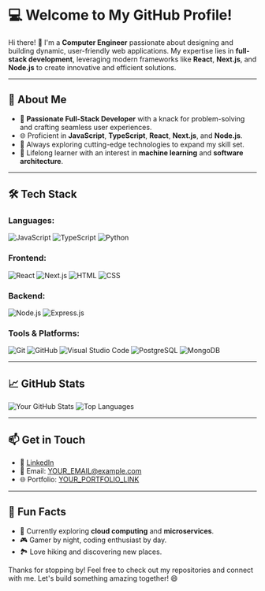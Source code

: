 # 💻 Welcome to My GitHub Profile!

Hi there! 👋 I'm a **Computer Engineer** passionate about designing and building dynamic, user-friendly web applications. My expertise lies in **full-stack development**, leveraging modern frameworks like **React**, **Next.js**, and **Node.js** to create innovative and efficient solutions.

---

## 🚀 About Me

- 🌟 **Passionate Full-Stack Developer** with a knack for problem-solving and crafting seamless user experiences.
- 🌐 Proficient in **JavaScript**, **TypeScript**, **React**, **Next.js**, and **Node.js**.
- 🎯 Always exploring cutting-edge technologies to expand my skill set.
- 📖 Lifelong learner with an interest in **machine learning** and **software architecture**.

---

## 🛠️ Tech Stack

### Languages:
![JavaScript](https://img.shields.io/badge/-JavaScript-F7DF1E?logo=javascript&logoColor=black&style=flat-square)
![TypeScript](https://img.shields.io/badge/-TypeScript-007ACC?logo=typescript&logoColor=white&style=flat-square)
![Python](https://img.shields.io/badge/-Python-3776AB?logo=python&logoColor=white&style=flat-square)

### Frontend:
![React](https://img.shields.io/badge/-React-61DAFB?logo=react&logoColor=black&style=flat-square)
![Next.js](https://img.shields.io/badge/-Next.js-000000?logo=nextdotjs&logoColor=white&style=flat-square)
![HTML](https://img.shields.io/badge/-HTML-E34F26?logo=html5&logoColor=white&style=flat-square)
![CSS](https://img.shields.io/badge/-CSS-1572B6?logo=css3&logoColor=white&style=flat-square)

### Backend:
![Node.js](https://img.shields.io/badge/-Node.js-339933?logo=nodedotjs&logoColor=white&style=flat-square)
![Express.js](https://img.shields.io/badge/-Express.js-000000?logo=express&logoColor=white&style=flat-square)

### Tools & Platforms:
![Git](https://img.shields.io/badge/-Git-F05032?logo=git&logoColor=white&style=flat-square)
![GitHub](https://img.shields.io/badge/-GitHub-181717?logo=github&logoColor=white&style=flat-square)
![Visual Studio Code](https://img.shields.io/badge/-VS%20Code-0078D4?logo=visualstudiocode&logoColor=white&style=flat-square)
![PostgreSQL](https://img.shields.io/badge/-PostgreSQL-336791?logo=postgresql&logoColor=white&style=flat-square)
![MongoDB](https://img.shields.io/badge/-MongoDB-47A248?logo=mongodb&logoColor=white&style=flat-square)

---

## 📈 GitHub Stats

![Your GitHub Stats](https://github-readme-stats.vercel.app/api?username=YOUR_USERNAME&show_icons=true&theme=radical)
![Top Languages](https://github-readme-stats.vercel.app/api/top-langs/?username=YOUR_USERNAME&layout=compact&theme=radical)

---

## 📫 Get in Touch

- 💼 [LinkedIn](https://www.linkedin.com/in/mustafa-enes-bagci/)  
- 📧 Email: [YOUR_EMAIL@example.com](mailto:mustafaenesbagcii@gmail.com)  
- 🌐 Portfolio: [YOUR_PORTFOLIO_LINK](https://portfolio-eight-ecru-86.vercel.app/)

---

## 🌟 Fun Facts

- 🧠 Currently exploring **cloud computing** and **microservices**.
- 🎮 Gamer by night, coding enthusiast by day.
- 🏞️ Love hiking and discovering new places.

Thanks for stopping by! Feel free to check out my repositories and connect with me. Let's build something amazing together! 😄

